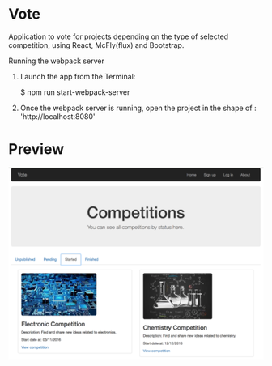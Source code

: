# Vote

Application to vote for projects depending on the type of selected competition, using React, McFly(flux) and Bootstrap.

Running the webpack server

1) Launch the app from the Terminal:

    $ npm run start-webpack-server

2) Once the webpack server is running, open the project in the shape of : 'http://localhost:8080'

# Preview

![Alt text](project.png?raw=true "Vote project home")
